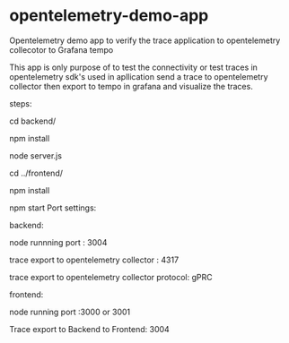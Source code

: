 # opentelemetry-demo-app
Opentelemetry demo app to verify  the trace application to opentelemetry collecotor to Grafana tempo

This app is only purpose of to test the connectivity or test traces in opentelemetry sdk's used in apllication send a trace to opentelemetry collector then export to tempo in grafana and visualize the traces.

steps:

 cd backend/

 npm install

 node server.js

 cd ../frontend/

 npm install

 npm start
Port settings:

backend:

node runnning port : 3004

trace export to opentelemetry collector : 4317

trace export to opentelemetry collector protocol: gPRC

frontend:

node running port :3000 or 3001

Trace export to Backend to Frontend: 3004
